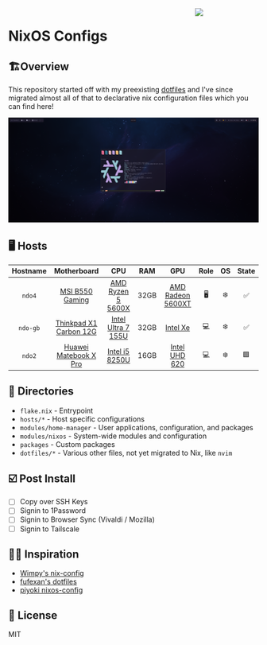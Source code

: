 <img align="right" src="https://raw.githubusercontent.com/NixOS/nixos-artwork/master/logo/nix-snowflake-colours.svg" width="128px" />

# NixOS Configs

## 🏗️Overview

This repository started off with my preexisting [dotfiles](https://github.com/ndom91/dotfiles) and I've since migrated almost all of that to declarative nix configuration files which you can find here!

![](./dotfiles/screenshot.png)

## 🖥️ Hosts

|   Hostname  |       Motherboard        |         CPU            |  RAM  |        GPU          | Role | OS  | State |
| :---------: | :----------------------: | :--------------------: | :---: | :-----------------: | :--: | :-: | :---: |
| `ndo4`      | [MSI B550 Gaming]        |  [AMD Ryzen 5 5600X]   | 32GB  | [AMD Radeon 5600XT] | 🖥️   | ❄️   | ✅    |
| `ndo-gb`    | [Thinkpad X1 Carbon 12G] |  [Intel Ultra 7 155U]  | 32GB  | [Intel Xe]          | 💻️   | ❄️   | ✅    |
| `ndo2`      | [Huawei Matebook X Pro]  |  [Intel i5 8250U]      | 16GB  | [Intel UHD 620]     | 💻️   | ❄️   | 🟩    |


## 📂 Directories

- `flake.nix` - Entrypoint
- `hosts/*` - Host specific configurations
- `modules/home-manager` - User applications, configuration, and packages
- `modules/nixos` - System-wide modules and configuration
- `packages` - Custom packages
- `dotfiles/*` - Various other files, not yet migrated to Nix, like `nvim`

## ☑️ Post Install

- [ ] Copy over SSH Keys
- [ ] Signin to 1Password
- [ ] Signin to Browser Sync (Vivaldi / Mozilla)
- [ ] Signin to Tailscale

## 🧑‍🏫 Inspiration

- [Wimpy's nix-config](https://github.com/wimpysworld/nix-config)
- [fufexan's dotfiles](https://github.com/fufexan/dotfiles)
- [piyoki nixos-config](https://github.com/piyoki/nixos-config)

## 📝 License

MIT

[MSI B550 Gaming]: https://www.msi.com/Motherboard/MPG-B550-GAMING-EDGE-WIFI
[Thinkpad X1 Carbon 12G]: https://www.lenovo.com/us/en/p/laptops/thinkpad/thinkpadx1/thinkpad-x1-carbon-gen-12-(14-inch-intel)/len101t0083
[Huawei Matebook X Pro]: https://consumer.huawei.com/en/laptops/matebook-x-pro-ultra-premium-edition/

[AMD Ryzen 5 5600X]: https://www.amd.com/en/products/processors/desktops/ryzen/5000-series/amd-ryzen-5-5600x.html
[Intel Ultra 7 155U]: https://ark.intel.com/content/www/de/de/ark/products/237327/intel-core-ultra-7-processor-155u-12m-cache-up-to-4-80-ghz.html
[Intel i5 8250U]: https://ark.intel.com/content/www/de/de/ark/products/124967/intel-core-i5-8250u-processor-6m-cache-up-to-3-40-ghz.html

[AMD Radeon 5600XT]: https://www.amd.com/en/products/specifications/compare/graphics/9021,9026
[Intel Xe]: https://www.intel.de/content/www/de/de/support/products/211012/graphics/processor-graphics/intel-iris-xe-graphics-family.html
[Intel UHD 620]: https://www.intel.de/content/www/de/de/support/products/126789/graphics/processor-graphics/intel-uhd-graphics-family/intel-uhd-graphics-620.html
